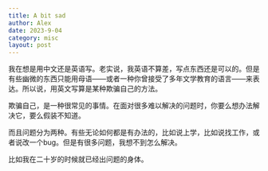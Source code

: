 ```yaml
---
title: A bit sad
author: Alex
date: 2023-9-04
category: misc
layout: post
--- 
```


我在想是用中文还是英语写。老实说，我英语不算差，写点东西还是可以的。但是有些幽微的东西只能用母语——或者一种你曾接受了多年文学教育的语言——来表达。所以说，用英文写算是某种欺骗自己的方法。

欺骗自己，是一种很常见的事情。在面对很多难以解决的问题时，你要么想办法解决它，要么假装不知道。

而且问题分为两种。有些无论如何都是有办法的，比如说上学，比如说找工作，或者说改一个bug。但是有很多问题，我想不到怎么解决。

比如我在二十岁的时候就已经出问题的身体。